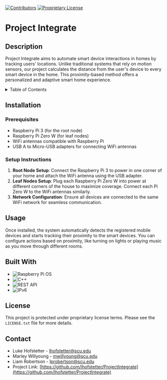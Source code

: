 <a name="readme-top"></a>

<!-- PROJECT SHIELDS -->
[![Contributors][contributors-shield]][contributors-url]
[![Proprietary License][license-shield]][license-url]

# Project Integrate

## Description
Project Integrate aims to automate smart device interactions in homes by tracking users' locations. Unlike traditional systems that rely on motion sensors, our project calculates the distance from the user's device to every smart device in the home. This proximity-based method offers a personalized and adaptive smart home experience.

<!-- TABLE OF CONTENTS -->
<details>
  <summary>Table of Contents</summary>
  <ol>
    <li><a href="#description">Description</a></li>
    <li><a href="#installation">Installation</a>
      <ul>
        <li><a href="#prerequisites">Prerequisites</a></li>
        <li><a href="#setup-instructions">Setup Instructions</a></li>
      </ul>
    </li>
    <li><a href="#usage">Usage</a></li>
    <li><a href="#built-with">Built With</a></li>
    <li><a href="#license">License</a></li>
    <li><a href="#contact">Contact</a></li>
  </ol>
</details>

## Installation

### Prerequisites
- Raspberry Pi 3 (for the root node)
- Raspberry Pi Zero W (for leaf nodes)
- WiFi antennas compatible with Raspberry Pi
- USB A to Micro-USB adapters for connecting WiFi antennas

### Setup Instructions
1. **Root Node Setup**: Connect the Raspberry Pi 3 to power in one corner of your home and attach the WiFi antenna using the USB adapter.
2. **Leaf Nodes Setup**: Plug each Raspberry Pi Zero W into power at different corners of the house to maximize coverage. Connect each Pi Zero W to the WiFi antennas similarly.
3. **Network Configuration**: Ensure all devices are connected to the same WiFi network for seamless communication.

## Usage
Once installed, the system automatically detects the registered mobile devices and starts tracking their proximity to the smart devices. You can configure actions based on proximity, like turning on lights or playing music as you move through different rooms.

## Built With

- ![Raspberry Pi OS](https://img.shields.io/badge/Raspberry_Pi_OS-A22846?style=for-the-badge&logo=raspberry-pi)
- ![C++](https://img.shields.io/badge/C++-00599C?style=for-the-badge&logo=cplusplus)
- ![REST API](https://img.shields.io/badge/REST_API-009688?style=for-the-badge)
- ![IPv6](https://img.shields.io/badge/IPv6-585858?style=for-the-badge)

## License
This project is protected under proprietary license terms. Please see the `LICENSE.txt` file for more details.

## Contact
- Luke Hofstetter - [lhofstetter@scu.edu](mailto:lhofstetter@scu.edu)
- Marley Willyoung - [mwillyoung@scu.edu](mailto:lmwillyoung@scu.edu)
- Liam Robertson - [lprobertson@scu.edu](mailto:lprobertson@scu.edu)
- Project Link: [https://github.com/lhofstetter/ProjectIntegrate](https://github.com/lhofstetter/ProjectIntegrate)

<!-- MARKDOWN LINKS & IMAGES -->
[contributors-shield]: https://img.shields.io/github/contributors/lhofstetter/ProjectIntegrate.svg?style=for-the-badge
[contributors-url]: https://github.com/lhofstetter/ProjectIntegrate/graphs/contributors
[license-shield]: https://img.shields.io/badge/License-Proprietary-blue.svg?style=for-the-badge
[license-url]: https://github.com/lhofstetter/ProjectIntegrate/blob/master/LICENSE.txt